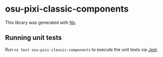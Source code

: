 # osu-pixi-classic-components

This library was generated with [Nx](https://nx.dev).

## Running unit tests

Run `nx test osu-pixi-classic-components` to execute the unit tests via [Jest](https://jestjs.io).
